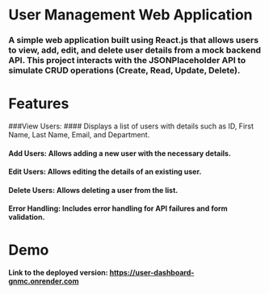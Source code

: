 # User Management Web Application
### A simple web application built using React.js that allows users to view, add, edit, and delete user details from a mock backend API. This project interacts with the JSONPlaceholder API to simulate CRUD operations (Create, Read, Update, Delete).

# Features
###View Users: #### Displays a list of users with details such as ID, First Name, Last Name, Email, and Department.
#### Add Users: Allows adding a new user with the necessary details.
#### Edit Users: Allows editing the details of an existing user.
#### Delete Users: Allows deleting a user from the list.
#### Error Handling: Includes error handling for API failures and form validation.

# Demo
#### Link to the deployed version: https://user-dashboard-gnmc.onrender.com
